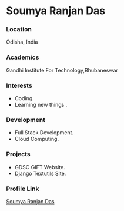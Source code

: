 # Soumya Ranjan Das

### Location

Odisha, India

### Academics

Gandhi Institute For Technology,Bhubaneswar

### Interests

- Coding.
- Learning new things .

### Development

- Full Stack Development.
- Cloud Computing.

### Projects

- GDSC GIFT Website.
- Django Textutils Site.

### Profile Link

[Soumya Ranjan Das](https://github.com/1-23-smy)